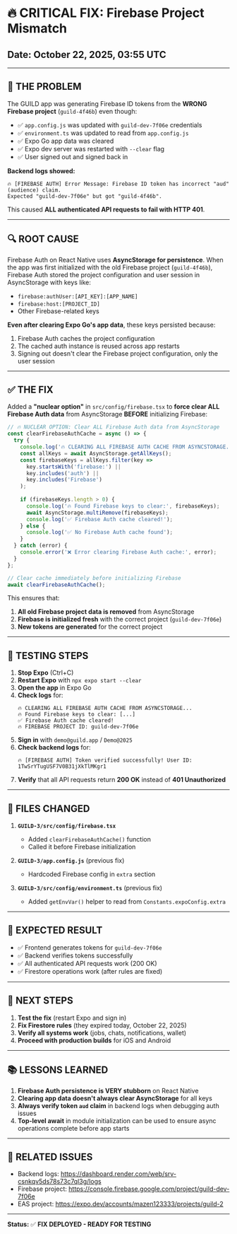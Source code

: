 # 🔥 **CRITICAL FIX: Firebase Project Mismatch**

## Date: October 22, 2025, 03:55 UTC

---

## 🚨 **THE PROBLEM**

The GUILD app was generating Firebase ID tokens from the **WRONG Firebase project** (`guild-4f46b`) even though:
- ✅ `app.config.js` was updated with `guild-dev-7f06e` credentials
- ✅ `environment.ts` was updated to read from `app.config.js`
- ✅ Expo Go app data was cleared
- ✅ Expo dev server was restarted with `--clear` flag
- ✅ User signed out and signed back in

**Backend logs showed:**
```
🔥 [FIREBASE AUTH] Error Message: Firebase ID token has incorrect "aud" (audience) claim. 
Expected "guild-dev-7f06e" but got "guild-4f46b".
```

This caused **ALL authenticated API requests to fail with HTTP 401**.

---

## 🔍 **ROOT CAUSE**

Firebase Auth on React Native uses **AsyncStorage for persistence**. When the app was first initialized with the old Firebase project (`guild-4f46b`), Firebase Auth stored the project configuration and user session in AsyncStorage with keys like:

- `firebase:authUser:[API_KEY]:[APP_NAME]`
- `firebase:host:[PROJECT_ID]`
- Other Firebase-related keys

**Even after clearing Expo Go's app data**, these keys persisted because:
1. Firebase Auth caches the project configuration
2. The cached auth instance is reused across app restarts
3. Signing out doesn't clear the Firebase project configuration, only the user session

---

## ✅ **THE FIX**

Added a **"nuclear option"** in `src/config/firebase.tsx` to **force clear ALL Firebase Auth data** from AsyncStorage **BEFORE** initializing Firebase:

```typescript
// 🔥 NUCLEAR OPTION: Clear ALL Firebase Auth data from AsyncStorage
const clearFirebaseAuthCache = async () => {
  try {
    console.log('🔥 CLEARING ALL FIREBASE AUTH CACHE FROM ASYNCSTORAGE...');
    const allKeys = await AsyncStorage.getAllKeys();
    const firebaseKeys = allKeys.filter(key => 
      key.startsWith('firebase:') || 
      key.includes('auth') || 
      key.includes('Firebase')
    );
    
    if (firebaseKeys.length > 0) {
      console.log('🔥 Found Firebase keys to clear:', firebaseKeys);
      await AsyncStorage.multiRemove(firebaseKeys);
      console.log('✅ Firebase Auth cache cleared!');
    } else {
      console.log('✅ No Firebase Auth cache found');
    }
  } catch (error) {
    console.error('❌ Error clearing Firebase Auth cache:', error);
  }
};

// Clear cache immediately before initializing Firebase
await clearFirebaseAuthCache();
```

This ensures that:
1. **All old Firebase project data is removed** from AsyncStorage
2. **Firebase is initialized fresh** with the correct project (`guild-dev-7f06e`)
3. **New tokens are generated** for the correct project

---

## 🧪 **TESTING STEPS**

1. **Stop Expo** (Ctrl+C)
2. **Restart Expo** with `npx expo start --clear`
3. **Open the app** in Expo Go
4. **Check logs** for:
   ```
   🔥 CLEARING ALL FIREBASE AUTH CACHE FROM ASYNCSTORAGE...
   🔥 Found Firebase keys to clear: [...]
   ✅ Firebase Auth cache cleared!
   🔥 FIREBASE PROJECT ID: guild-dev-7f06e
   ```
5. **Sign in** with `demo@guild.app` / `Demo@2025`
6. **Check backend logs** for:
   ```
   🔥 [FIREBASE AUTH] Token verified successfully! User ID: 1TwSrYTugUSF7V0B31jXkTlMKgr1
   ```
7. **Verify** that all API requests return **200 OK** instead of **401 Unauthorized**

---

## 📝 **FILES CHANGED**

1. **`GUILD-3/src/config/firebase.tsx`**
   - Added `clearFirebaseAuthCache()` function
   - Called it before Firebase initialization

2. **`GUILD-3/app.config.js`** (previous fix)
   - Hardcoded Firebase config in `extra` section

3. **`GUILD-3/src/config/environment.ts`** (previous fix)
   - Added `getEnvVar()` helper to read from `Constants.expoConfig.extra`

---

## 🎯 **EXPECTED RESULT**

- ✅ Frontend generates tokens for `guild-dev-7f06e`
- ✅ Backend verifies tokens successfully
- ✅ All authenticated API requests work (200 OK)
- ✅ Firestore operations work (after rules are fixed)

---

## 🚀 **NEXT STEPS**

1. **Test the fix** (restart Expo and sign in)
2. **Fix Firestore rules** (they expired today, October 22, 2025)
3. **Verify all systems work** (jobs, chats, notifications, wallet)
4. **Proceed with production builds** for iOS and Android

---

## 📚 **LESSONS LEARNED**

1. **Firebase Auth persistence is VERY stubborn** on React Native
2. **Clearing app data doesn't always clear AsyncStorage** for all keys
3. **Always verify token `aud` claim** in backend logs when debugging auth issues
4. **Top-level await** in module initialization can be used to ensure async operations complete before app starts

---

## 🔗 **RELATED ISSUES**

- Backend logs: https://dashboard.render.com/web/srv-csnkqv5ds78s73c7ql3g/logs
- Firebase project: https://console.firebase.google.com/project/guild-dev-7f06e
- EAS project: https://expo.dev/accounts/mazen123333/projects/guild-2

---

**Status:** ✅ **FIX DEPLOYED - READY FOR TESTING**
